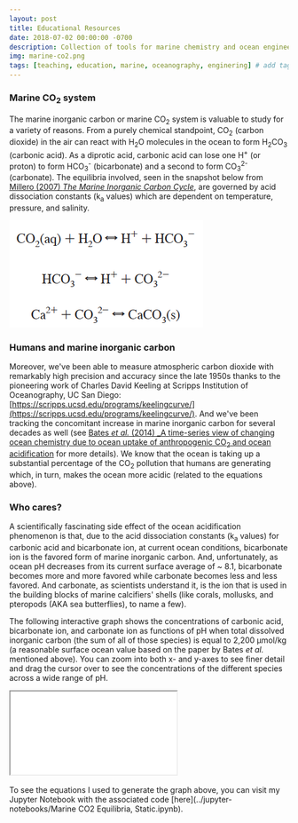 ```yaml
---
layout: post
title: Educational Resources
date: 2018-07-02 00:00:00 -0700
description: Collection of tools for marine chemistry and ocean engineering teaching
img: marine-co2.png
tags: [teaching, education, marine, oceanography, enginering] # add tag
---
```


### Marine CO<sub>2</sub> system
The marine inorganic carbon or marine CO<sub>2</sub> system is valuable to study for a variety of reasons. From a purely chemical standpoint, CO<sub>2</sub> (carbon dioxide) in the air can react with H<sub>2</sub>O molecules in the ocean to form H<sub>2</sub>CO<sub>3</sub> (carbonic acid). As a diprotic acid, carbonic acid can lose one H<sup>+</sup> (or proton) to form HCO<sub>3</sub><sup>-</sup> (bicarbonate) and a second to form CO<sub>3</sub><sup>2-</sup> (carbonate). The equilibria involved, seen in the snapshot below from [Millero (2007) _The Marine Inorganic Carbon Cycle_](https://pubs.acs.org/doi/abs/10.1021/cr0503557), are governed by acid dissociation constants (k<sub>a</sub> values) which are dependent on temperature, pressure, and salinity.

![](../assets/img/for_posts/millero2007.png)

### Humans and marine inorganic carbon
Moreover, we've been able to measure atmospheric carbon dioxide with remarkably high precision and accuracy since the late 1950s thanks to the pioneering work of Charles David Keeling at Scripps Institution of Oceanography, UC San Diego: [https://scripps.ucsd.edu/programs/keelingcurve/](https://scripps.ucsd.edu/programs/keelingcurve/). And we've been tracking the concomitant increase in marine inorganic carbon for several decades as well (see [Bates _et al._ (2014) _A time-series view of changing ocean chemistry due to ocean uptake of anthropogenic CO<sub>2</sub> and ocean acidification](https://tos.org/oceanography/article/a-time-series-view-of-changing-ocean-chemistry-due-to-ocean-uptake-ofanthro) for more details). We know that the ocean is taking up a substantial percentage of the CO<sub>2</sub> pollution that humans are generating which, in turn, makes the ocean more acidic (related to the equations above).

### Who cares?
A scientifically fascinating side effect of the ocean acidification phenomenon is that, due to the acid dissociation constants (k<sub>a</sub> values) for carbonic acid and bicarbonate ion, at current ocean conditions, bicarbonate ion is the favored form of marine inorganic carbon. And, unfortunately, as ocean pH decreases from its current surface average of ~ 8.1, bicarbonate becomes more and more favored while carbonate becomes less and less favored. And carbonate, as scientists understand it, is the ion that is used in the building blocks of marine calcifiers' shells (like corals, mollusks, and pteropods (AKA sea butterflies), to name a few).

The following interactive graph shows the concentrations of carbonic acid, bicarbonate ion, and carbonate ion as functions of pH when total dissolved inorganic carbon (the sum of all of those species) is equal to 2,200 &mu;mol/kg (a reasonable surface ocean value based on the paper by Bates _et al._ mentioned above). You can zoom into both x- and y-axes to see finer detail and drag the cursor over to see the concentrations of the different species across a wide range of pH.

<div class="resp-container">
    <iframe class="resp-iframe" src="../interactive-pages/marine-co2-equil.html"></iframe>
</div>

To see the equations I used to generate the graph above, you can visit my Jupyter Notebook with the associated code [here](../jupyter-notebooks/Marine CO2 Equilibria, Static.ipynb).
